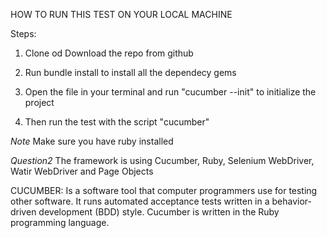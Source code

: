 HOW TO RUN THIS TEST ON YOUR LOCAL MACHINE

Steps:
1. Clone od Download the repo from github

2. Run bundle install to install all the dependecy gems

3. Open the file in your terminal and run "cucumber --init" to initialize the project

4. Then run the test with the script "cucumber"

*Note* Make sure you have ruby installed

*Question2*
The framework is using Cucumber, Ruby, Selenium WebDriver, Watir WebDriver and Page Objects

CUCUMBER: 
Is a software tool that computer programmers use for testing other software.
It runs automated acceptance tests written in a behavior-driven development (BDD) style. Cucumber is written in the Ruby programming language.
